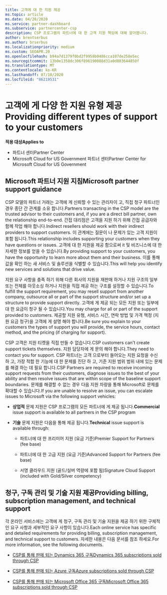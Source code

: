 ```yaml
---
title: 고객에 대 한 지원 제공
ms.topic: article
ms.date: 04/28/2020
ms.service: partner-dashboard
ms.subservice: partnercenter-csp
description: CSP 프로그램의 파트너에 대 한 고객 지원 책임에 대해 알아봅니다.
author: brentserbus
ms.author: brserbus
ms.localizationpriority: medium
ms.custom: SEOAPR.20
ms.openlocfilehash: b94a7d1379f0bd2f9958b0486cca107de258e5ec
ms.sourcegitcommit: 13b0e1358dc306f896190088d31a0d883644850f
ms.translationtype: MT
ms.contentlocale: ko-KR
ms.lasthandoff: 07/10/2020
ms.locfileid: "86219531"
---
```

# <a name="providing-different-types-of-support-to-your-customers"></a><span data-ttu-id="37f64-103">고객에 게 다양 한 지원 유형 제공</span><span class="sxs-lookup"><span data-stu-id="37f64-103">Providing different types of support to your customers</span></span>

<span data-ttu-id="37f64-104">**적용 대상**</span><span class="sxs-lookup"><span data-stu-id="37f64-104">**Applies to**</span></span>

-  <span data-ttu-id="37f64-105">파트너 센터</span><span class="sxs-lookup"><span data-stu-id="37f64-105">Partner Center</span></span>
-  <span data-ttu-id="37f64-106">Microsoft Cloud for US Government 파트너 센터</span><span class="sxs-lookup"><span data-stu-id="37f64-106">Partner Center for Microsoft Cloud for US Government</span></span>


## <a name="microsoft-partner-support-guidance"></a><span data-ttu-id="37f64-107">Microsoft 파트너 지원 지침</span><span class="sxs-lookup"><span data-stu-id="37f64-107">Microsoft partner support guidance</span></span>

<span data-ttu-id="37f64-108">CSP 모델의 파트너 거래는 고객에 게 신뢰할 수 있는 관리자이 고, 직접 청구 파트너인 경우 종단 간 관계를 소유 합니다.</span><span class="sxs-lookup"><span data-stu-id="37f64-108">Partners transacting in the CSP model are the trusted advisor to their customers and, if you are a direct bill partner, own the relationship end-to-end.</span></span> <span data-ttu-id="37f64-109">간접 대리점은 고객을 지원 하기 위해 간접 공급자와 함께 작업 해야 합니다.</span><span class="sxs-lookup"><span data-stu-id="37f64-109">Indirect resellers should work with their indirect providers to support customers.</span></span> <span data-ttu-id="37f64-110">이 관계에는 질문이 나 문제가 있는 고객 지원이 포함 됩니다.</span><span class="sxs-lookup"><span data-stu-id="37f64-110">This relationship includes supporting your customers when they have questions or issues.</span></span> <span data-ttu-id="37f64-111">고객에 대 한 지원을 제공 함으로써 it 및 비즈니스에 대 한 자세한 정보를 얻을 수 있습니다.</span><span class="sxs-lookup"><span data-stu-id="37f64-111">By providing support to your customers, you have the opportunity to learn more about them and their business.</span></span> <span data-ttu-id="37f64-112">이를 통해 값을 확인 하는 새 서비스 및 솔루션을 식별할 수 있습니다.</span><span class="sxs-lookup"><span data-stu-id="37f64-112">This will help you identify new services and solutions that drive value.</span></span>

<span data-ttu-id="37f64-113">지원 요구 사항을 충족 하기 위해 다른 회사의 지원을 재판매 하거나 지원 구조의 일부 또는 전체를 아웃소싱 하거나 지원을 직접 제공 하는 구조를 설정할 수 있습니다.</span><span class="sxs-lookup"><span data-stu-id="37f64-113">To fulfill the support requirement,  you may resell support from another company, outsource all or part of the support structure and/or set up a structure to provide support directly.</span></span> <span data-ttu-id="37f64-114">고객에 게 제공 되는 모든 지원 또는 일부에 대 한 요금이 청구 될 수 있습니다.</span><span class="sxs-lookup"><span data-stu-id="37f64-114">You may charge for all or part of the support provided to customers.</span></span> <span data-ttu-id="37f64-115">제공할 지원 유형, 서비스 시간, 연락 방법 및 가격 책정 (지원 요금 청구)을 고객에 게 설명 해야 합니다.</span><span class="sxs-lookup"><span data-stu-id="37f64-115">Be sure you explain to your customers the types of support you will provide, the service hours, contact method, and the pricing (if charging for support).</span></span>

<span data-ttu-id="37f64-116">CSP 고객은 지원 티켓을 직접 만들 수 없습니다.</span><span class="sxs-lookup"><span data-stu-id="37f64-116">CSP customers can't create support tickets themselves.</span></span> <span data-ttu-id="37f64-117">지원 담당자에 게 문의 해야 합니다.</span><span class="sxs-lookup"><span data-stu-id="37f64-117">They need to contact you for support.</span></span> <span data-ttu-id="37f64-118">CSP 파트너는 고객 으로부터 들어오는 지원 요청을 수신 하 고, 가장 적합 한 기능에 대 한 문제를 진단 하 고, 기준 지원 범위 범위 내에 있는 문제를 해결 하는 데 필요 합니다.</span><span class="sxs-lookup"><span data-stu-id="37f64-118">CSP Partners are required to receive incoming support requests from their customers, diagnose issues to the best of your ability and then resolve issues that are within scope of the baseline support boundaries.</span></span> <span data-ttu-id="37f64-119">문제를 해결할 수 없는 경우 다음 지원 차량을 통해 Microsoft로 문제를 확대할 수 있습니다.</span><span class="sxs-lookup"><span data-stu-id="37f64-119">If you are unable to resolve an issue, you can escalate issues to Microsoft via the following support vehicles:</span></span>

- <span data-ttu-id="37f64-120">**상업적** 문제 지원은 CSP 프로그램의 모든 파트너에 게 제공 됩니다.</span><span class="sxs-lookup"><span data-stu-id="37f64-120">**Commercial** issue support is available to all partners in the CSP program</span></span>

- <span data-ttu-id="37f64-121">**기술** 문제 지원은 다음을 통해 제공 됩니다.</span><span class="sxs-lookup"><span data-stu-id="37f64-121">**Technical** issue support is available through:</span></span>

    - <span data-ttu-id="37f64-122">파트너에 대 한 프리미어 지원 (요금 기준)</span><span class="sxs-lookup"><span data-stu-id="37f64-122">Premier Support for Partners (fee base)</span></span>

    - <span data-ttu-id="37f64-123">파트너에 대 한 고급 지원 (요금 기준)</span><span class="sxs-lookup"><span data-stu-id="37f64-123">Advanced Support for Partners (fee base)</span></span>

    - <span data-ttu-id="37f64-124">서명 클라우드 지원 (골드/실버 역량에 포함 됨)</span><span class="sxs-lookup"><span data-stu-id="37f64-124">Signature Cloud Support (included with Gold/Silver competency)</span></span>

## <a name="providing-billing-subscription-management-and-technical-support"></a><span data-ttu-id="37f64-125">청구, 구독 관리 및 기술 지원 제공</span><span class="sxs-lookup"><span data-stu-id="37f64-125">Providing billing, subscription management, and technical support</span></span> 

<span data-ttu-id="37f64-126">각 온라인 서비스에는 고객에 게 청구, 구독 관리 및 기술 지원을 제공 하기 위한 구체적인 요구 사항과 세부적인 요구 사항이 있습니다.</span><span class="sxs-lookup"><span data-stu-id="37f64-126">Each online service has specific and detailed requirements for providing billing, subscription management, and technical support to customers.</span></span> <span data-ttu-id="37f64-127">자세한 내용은 다음 문서를 참조 하세요.</span><span class="sxs-lookup"><span data-stu-id="37f64-127">For more information, see the following documents.</span></span>

- [<span data-ttu-id="37f64-128">CSP를 통해 판매 되는 Dynamics 365 구독</span><span class="sxs-lookup"><span data-stu-id="37f64-128">Dynamics 365 subscriptions sold through CSP</span></span>](https://www.microsoftpartnercommunity.com/t5/CSP/Microsoft-Partner-Support-Guidance/m-p/5262#M30)

- [<span data-ttu-id="37f64-129">CSP를 통해 판매 되는 Azure 구독</span><span class="sxs-lookup"><span data-stu-id="37f64-129">Azure subscriptions sold through CSP</span></span>](https://www.microsoftpartnercommunity.com/t5/CSP/Microsoft-Partner-Support-Guidance/m-p/5263#M31)

- [<span data-ttu-id="37f64-130">CSP를 통해 판매 되는 Microsoft Office 365 구독</span><span class="sxs-lookup"><span data-stu-id="37f64-130">Microsoft Office 365 subscriptions sold through CSP</span></span>](https://www.microsoftpartnercommunity.com/t5/CSP/Microsoft-Partner-Support-Guidance/m-p/5264#M32)



 

 



